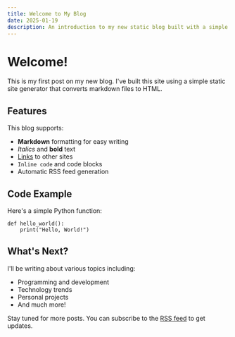 ```yaml
---
title: Welcome to My Blog
date: 2025-01-19
description: An introduction to my new static blog built with a simple markdown-based generator
---
```


# Welcome!

This is my first post on my new blog. I've built this site using a simple static site generator that converts markdown files to HTML.

## Features

This blog supports:

- **Markdown** formatting for easy writing
- *Italics* and **bold** text
- [Links](https://example.com) to other sites
- `Inline code` and code blocks
- Automatic RSS feed generation

## Code Example

Here's a simple Python function:

```
def hello_world():
    print("Hello, World!")
```

## What's Next?

I'll be writing about various topics including:

- Programming and development
- Technology trends
- Personal projects
- And much more!

Stay tuned for more posts. You can subscribe to the [RSS feed](/rss.xml) to get updates.
